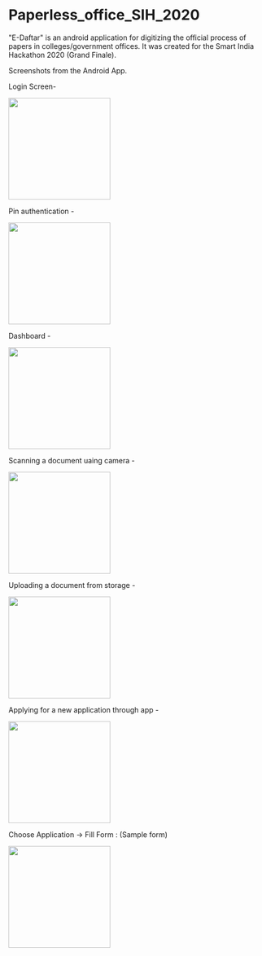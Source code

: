 # Paperless_office_SIH_2020

"E-Daftar" is an android application for digitizing the official process of papers in colleges/government offices. It was created for the Smart India Hackathon 2020 (Grand Finale).

Screenshots from the Android App.

Login Screen-

<img src="https://i.ibb.co/VC9tGXZ/Whats-App-Image-2020-10-04-at-6-12-36-PM.jpg" width="200"> 

Pin authentication -

<img src="https://i.ibb.co/nLZ6D6q/Whats-App-Image-2020-08-03-at-5-26-14-PM-3.jpg" width="200">

Dashboard -

<img src="https://i.ibb.co/8mrF2zw/Whats-App-Image-2020-08-03-at-5-26-14-PM-5.jpg" width="200">

Scanning a document uaing camera -

<img src="https://i.ibb.co/m5GjxqR/Whats-App-Image-2020-08-03-at-5-26-23-PM.jpg" width="200">

Uploading a document from storage -

<img src="https://i.ibb.co/G3Zg3cL/Whats-App-Image-2020-08-03-at-5-26-14-PM-4.jpg" width="200">

Applying for a new application through app -

<img src="https://i.ibb.co/kQXtr0v/Whats-App-Image-2020-08-03-at-5-26-14-PM-1.jpg" width="200">

Choose Application -> Fill Form : (Sample form)

<img src="https://i.ibb.co/BqYFTfM/Whats-App-Image-2020-08-03-at-5-26-14-PM.jpg" width="200">



